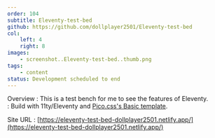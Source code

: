 ```yaml
---
order: 104
subtitle: Eleventy-test-bed
github: https://github.com/dollplayer2501/Eleventy-test-bed
col:
    left: 4
    right: 8
images:
    - screenshot..Eleventy-test-bed..thumb.png
tags:
    - content
status: Development scheduled to end
---
```


Overview
:   This is a test bench for me to see the features of Eleventy.  
:   Build with 11ty/Eleventy and [Pico.css's Basic template](https://picocss.com/examples/basic-template/).

Site URL
:   [https://eleventy-test-bed-dollplayer2501.netlify.app/](https://eleventy-test-bed-dollplayer2501.netlify.app/)
